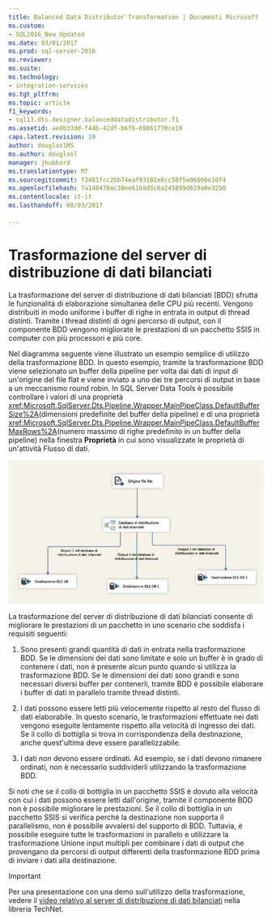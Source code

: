 ```yaml
---
title: Balanced Data Distributor Transformation | Documenti Microsoft
ms.custom:
- SQL2016_New_Updated
ms.date: 03/01/2017
ms.prod: sql-server-2016
ms.reviewer: 
ms.suite: 
ms.technology:
- integration-services
ms.tgt_pltfrm: 
ms.topic: article
f1_keywords:
- sql13.dts.designer.balanceddatadistributor.f1
ms.assetid: ae0b33dd-f44b-42df-b6f6-69861770ce10
caps.latest.revision: 10
author: douglaslMS
ms.author: douglasl
manager: jhubbard
ms.translationtype: MT
ms.sourcegitcommit: f3481fcc2bb74eaf93182e6cc58f5a06666e10f4
ms.openlocfilehash: 7a148470ac38ee6168d5c6a245899d629a0e3250
ms.contentlocale: it-it
ms.lasthandoff: 08/03/2017

---
```

# <a name="balanced-data-distributor-transformation"></a>Trasformazione del server di distribuzione di dati bilanciati
  La trasformazione del server di distribuzione di dati bilanciati (BDD) sfrutta le funzionalità di elaborazione simultanea delle CPU più recenti. Vengono distribuiti in modo uniforme i buffer di righe in entrata in output di thread distinti. Tramite i thread distinti di ogni percorso di output, con il componente BDD vengono migliorate le prestazioni di un pacchetto SSIS in computer con più processori e più core.  
  
 Nel diagramma seguente viene illustrato un esempio semplice di utilizzo della trasformazione BDD. In questo esempio, tramite la trasformazione BDD viene selezionato un buffer della pipeline per volta dai dati di input di un'origine del file flat e viene inviato a uno dei tre percorsi di output in base a un meccanismo round robin. In SQL Server Data Tools è possibile controllare i valori di una proprietà <xref:Microsoft.SqlServer.Dts.Pipeline.Wrapper.MainPipeClass.DefaultBufferSize%2A>(dimensioni predefinite del buffer della pipeline) e di una proprietà <xref:Microsoft.SqlServer.Dts.Pipeline.Wrapper.MainPipeClass.DefaultBufferMaxRows%2A>(numero massimo di righe predefinito in un buffer della pipeline) nella finestra **Proprietà** in cui sono visualizzate le proprietà di un'attività Flusso di dati.  
  
 ![Database di distribuzione di dati bilanciati](../../../integration-services/data-flow/transformations/media/balanceddatadistributor.JPG "database di distribuzione di dati bilanciati")  
  
 La trasformazione del server di distribuzione di dati bilanciati consente di migliorare le prestazioni di un pacchetto in uno scenario che soddisfa i requisiti seguenti:  
  
1.  Sono presenti grandi quantità di dati in entrata nella trasformazione BDD. Se le dimensioni dei dati sono limitate e solo un buffer è in grado di contenere i dati, non è presente alcun punto quando si utilizza la trasformazione BDD. Se le dimensioni dei dati sono grandi e sono necessari diversi buffer per contenerli, tramite BDD è possibile elaborare i buffer di dati in parallelo tramite thread distinti.  
  
2.  I dati possono essere letti più velocemente rispetto al resto del flusso di dati elaborabile. In questo scenario, le trasformazioni effettuate nei dati vengono eseguite lentamente rispetto alla velocità di ingresso dei dati. Se il collo di bottiglia si trova in corrispondenza della destinazione, anche quest'ultima deve essere parallelizzabile.  
  
3.  I dati non devono essere ordinati. Ad esempio, se i dati devono rimanere ordinati, non è necessario suddividerli utilizzando la trasformazione BDD.  
  
 Si noti che se il collo di bottiglia in un pacchetto SSIS è dovuto alla velocità con cui i dati possono essere letti dall'origine, tramite il componente BDD non è possibile migliorare le prestazioni. Se il collo di bottiglia in un pacchetto SSIS si verifica perché la destinazione non supporta il parallelismo, non è possibile avvalersi del supporto di BDD. Tuttavia, è possibile eseguire tutte le trasformazioni in parallelo e utilizzare la trasformazione Unione input multipli per combinare i dati di output che provengano da percorsi di output differenti della trasformazione BDD prima di inviare i dati alla destinazione.  
  
> [!IMPORTANT]  
>  Per una presentazione con una demo sull'utilizzo della trasformazione, vedere il [video relativo al server di distribuzione di dati bilanciati](http://go.microsoft.com/fwlink/?LinkID=226278) nella libreria TechNet.  
  
  
